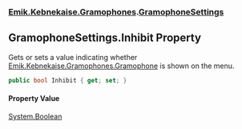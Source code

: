 ### [Emik.Kebnekaise.Gramophones](Emik.Kebnekaise.Gramophones.md 'Emik.Kebnekaise.Gramophones').[GramophoneSettings](GramophoneSettings.md 'Emik.Kebnekaise.Gramophones.GramophoneSettings')

## GramophoneSettings.Inhibit Property

Gets or sets a value indicating whether [Emik.Kebnekaise.Gramophones.Gramophone](https://docs.microsoft.com/en-us/dotnet/api/Emik.Kebnekaise.Gramophones.Gramophone 'Emik.Kebnekaise.Gramophones.Gramophone') is shown on the menu.

```csharp
public bool Inhibit { get; set; }
```

#### Property Value
[System.Boolean](https://docs.microsoft.com/en-us/dotnet/api/System.Boolean 'System.Boolean')